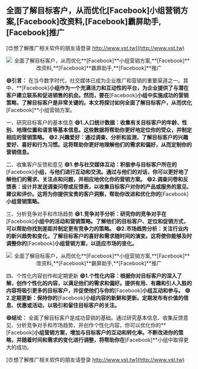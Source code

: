 ## **全面了解目标客户，从而优化**[Facebook]**小组营销方案,**[Facebook]**改资料,**[Facebook]**霸屏助手,**[Facebook]**推广**

[😍想了解推广相关软件的朋友请登录 http://www.vst.tw](http://www.vst.tw)

 <center><img src="https://vst.tw/MP4/tuiguang/png/0.png" alt="全面了解目标客户，从而优化**[Facebook]**小组营销方案,**[Facebook]**改资料,**[Facebook]**霸屏助手,**[Facebook]**推广"></center>

**😄引言：**
在当今数字时代，社交媒体已成为企业推广和营销的重要渠道之一。其中，**[Facebook]**小组作为一个充满活力和互动性的平台，为企业提供了与潜在客户建立联系和促进销售的机会。然而，要在**[Facebook]**小组中实施成功的营销策略，了解目标客户是非常关键的。本文将探讨如何全面了解目标客户，从而优化**[Facebook]**小组营销方案。

一、研究目标客户的基本信息
**😄1.人口统计数据：收集有关目标客户的年龄、性别、地理位置和语言等基本信息。这些数据将帮助你更好地定位你的受众，并制定相应的营销策略。**
**😄2.兴趣爱好：通过调查、分析和监测，了解目标客户的兴趣爱好、喜好和行为习惯。这将帮助你更好地理解他们的需求和偏好，从而定制你的营销信息。**

二、收集客户反馈和意见
**😄1.参与社交媒体互动：积极参与目标客户所在的**[Facebook]**小组，与他们进行互动和交流。通过与他们的对话，你可以更好地了解他们的需求、关注点和问题，并相应地优化你的营销方案。**
**😄2.调查问卷和反馈表：设计并发送调查问卷或反馈表，以收集目标客户对你的产品或服务的意见、建议和评价。这将为你提供宝贵的客户洞察，帮助你改进和优化你的**[Facebook]**小组营销策略。**

三、分析竞争对手和市场趋势
**😄1.竞争对手分析：研究你的竞争对手在**[Facebook]**小组中的活动和营销策略。了解他们的目标客户、定位和促销方式，可以帮助你找到差距并制定更有竞争力的策略。**
**😄2.市场趋势分析：关注行业内的新兴趋势和变化，了解目标客户的喜好和需求随时间的演变。这将使你能够及时调整你的**[Facebook]**小组营销方案，以适应市场的变化。**

 <center><img src="https://vst.tw/MP4/tuiguang/png/6.png" alt="全面了解目标客户，从而优化**[Facebook]**小组营销方案,**[Facebook]**改资料,**[Facebook]**霸屏助手,**[Facebook]**推广"></center>

四、个性化内容创作和定期更新
**😄1.个性化内容：根据你对目标客户的深入了解，创作个性化的内容，以满足他们的需求和偏好。提供有用、有趣和引人入胜的内容将吸引更多的目标客户，并促使他们与你的**[Facebook]**小组互动和参与。**
**😄2.定期更新：保持你的**[Facebook]**小组内容的新鲜和更新。定期发布有价值的信息、优惠或活动，以吸引和留住目标客户的关注。**

**😄结论：**
全面了解目标客户是成功营销的基础。通过研究基本信息、收集反馈意见、分析竞争对手和市场趋势，并创作个性化内容，你可以优化你的**[Facebook]**小组营销方案，增加与目标客户的互动和转化率。不断改进你的策略，并随着时间和需求的变化进行调整，将帮助你在**[Facebook]**小组中取得更大的成功。

[😍想了解推广相关软件的朋友请登录 http://www.vst.tw](http://www.vst.tw)



